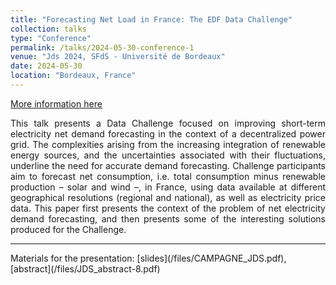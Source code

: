```yaml
---
title: "Forecasting Net Load in France: The EDF Data Challenge"
collection: talks
type: "Conference"
permalink: /talks/2024-05-30-conference-1
venue: "Jds 2024, SFdS - Université de Bordeaux"
date: 2024-05-30
location: "Bordeaux, France"
---
```


[More information here](https://jds2024.sciencesconf.org/resource/page/id/18#J4S5D)

<div style='text-align: justify;'>
This talk presents a Data Challenge focused on improving short-term electricity net demand forecasting in the context of a decentralized power grid. The complexities arising from the increasing integration of renewable energy sources, and the uncertainties associated with their fluctuations, underline the need for accurate demand forecasting. Challenge participants aim to forecast net consumption, i.e. total consumption minus renewable production – solar and wind –, in France, using data available at different geographical resolutions (regional and national), as well as electricity price data. This paper first presents the context of the problem of net electricity demand forecasting, and then presents some of the interesting solutions produced for the Challenge.
</div>
<hr>
Materials for the presentation: [slides](/files/CAMPAGNE_JDS.pdf), [abstract](/files/JDS_abstract-8.pdf)
